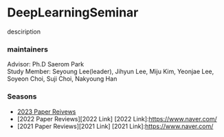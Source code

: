 # DeepLearningSeminar
desciription

### maintainers   
Advisor:  Ph.D Saerom Park   
Study Member: Seyoung Lee(leader), Jihyun Lee, Miju Kim, Yeonjae Lee, Soyeon Choi, Suji Choi, Nakyoung Han   

### Seasons   
* [2023 Paper Reivews](https://www.naver.com/)
* [2022 Paper Reviews][2022 Link]
  [2022 Link]:https://www.naver.com/
* [2021 Paper Reviews][2021 Link]
  [2021 Link]:https://www.naver.com/
